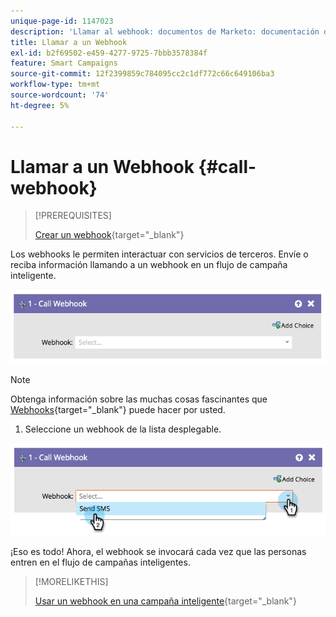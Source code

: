 ```yaml
---
unique-page-id: 1147023
description: 'Llamar al webhook: documentos de Marketo: documentación del producto'
title: Llamar a un Webhook
exl-id: b2f69502-e459-4277-9725-7bbb3578384f
feature: Smart Campaigns
source-git-commit: 12f2399859c784095cc2c1df772c66c649106ba3
workflow-type: tm+mt
source-wordcount: '74'
ht-degree: 5%

---
```


# Llamar a un Webhook {#call-webhook}

>[!PREREQUISITES]
>
>[Crear un webhook](/help/marketo/product-docs/administration/additional-integrations/create-a-webhook.md){target="_blank"}

Los webhooks le permiten interactuar con servicios de terceros. Envíe o reciba información llamando a un webhook en un flujo de campaña inteligente.

![](assets/call-webhook-1.png)

>[!NOTE]
>
>Obtenga información sobre las muchas cosas fascinantes que [Webhooks](https://experienceleague.adobe.com/en/docs/marketo-developer/marketo/webhooks/webhooks){target="_blank"} puede hacer por usted.

1. Seleccione un webhook de la lista desplegable.

![](assets/call-webhook-2.png)

¡Eso es todo! Ahora, el webhook se invocará cada vez que las personas entren en el flujo de campañas inteligentes.

>[!MORELIKETHIS]
>
>[Usar un webhook en una campaña inteligente](/help/marketo/product-docs/core-marketo-concepts/smart-campaigns/flow-actions/use-a-webhook-in-a-smart-campaign.md){target="_blank"}
